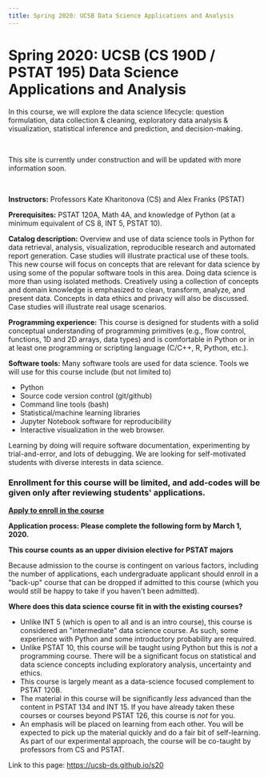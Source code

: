 ```yaml
---
title: Spring 2020: UCSB Data Science Applications and Analysis
---
```


# Spring 2020: UCSB (CS 190D / PSTAT 195) Data Science Applications and Analysis


In this course, we will explore the data science lifecycle: question formulation, data collection & cleaning, exploratory data analysis & visualization, statistical inference and prediction, and decision-making.

<br/>

This site is currently under construction and will be updated with more information soon.

<br/>

**Instructors:** Professors Kate Kharitonova (CS) and Alex Franks (PSTAT)

**Prerequisites:** PSTAT 120A, Math 4A, and knowledge of Python (at a minimum equivalent of CS 8, INT 5, PSTAT 10).

**Catalog description:** Overview and use of data science tools in Python for data retrieval, analysis, visualization, reproducible research and automated report generation. Case studies will illustrate practical use of these tools.  This new course will focus on concepts that are relevant for data science by using some of the popular software tools in this area. Doing data science is more than using isolated methods. Creatively using a collection of concepts and domain knowledge is emphasized to clean, transform, analyze, and present data. Concepts in data ethics and privacy will also be discussed. Case studies will illustrate real usage scenarios.

**Programming experience:** This course is designed for students with a solid conceptual understanding of programming primitives (e.g., flow control, functions, 1D and 2D arrays, data types) and is comfortable in Python or in at least one programming or scripting language (C/C++, R, Python, etc.).

**Software tools:** Many software tools are used for data science. Tools we will use for this course include (but not limited to)
- Python
- Source code version control (git/github)
- Command line tools (bash)
- Statistical/machine learning libraries
- Jupyter Notebook software for reproducibility
- Interactive visualization in the web browser.

Learning by doing will require software documentation, experimenting by trial-and-error, and lots of debugging. 
We are looking for self-motivated students with diverse interests in data science.


### Enrollment for this course will be limited, and add-codes will be given only after reviewing students' applications.

**[Apply to enroll in the course](https://ucsb.co1.qualtrics.com/jfe/form/SV_73AZpoeQctgsLI1)**

**Application process: Please complete the following form by March 1, 2020.**

**This course counts as an upper division elective for PSTAT majors**

Because admission to the course is contingent on various factors, including the number of applications, each undergraduate applicant should enroll in a "back-up" course that can be dropped if admitted to this course (which you would still be happy to take if you haven't been admitted).

**Where does this data science course fit in with the existing courses?**

- Unlike INT 5 (which is open to all and is an intro course), this course is considered an "intermediate" data science course. As such, some experience with Python and some introductory probability are required.
- Unlike PSTAT 10, this course will be taught using Python but this is *not* a programming course.  There will be a significant focus on statistical and data science concepts including exploratory analysis, uncertainty and ethics.
- This course is largely meant as a data-science focused complement to PSTAT 120B.  
- The material in this course will be significantly *less* advanced than the content in PSTAT 134 and INT 15.  If you have already taken these courses or courses beyond PSTAT 126, this course is _not_ for you.
- An emphasis will be placed on learning from each other. You will be expected to pick up the material quickly and do a fair bit of self-learning.  As part of our experimental approach, the course will be co-taught by professors from CS and PSTAT.  


Link to this page: <https://ucsb-ds.github.io/s20>
